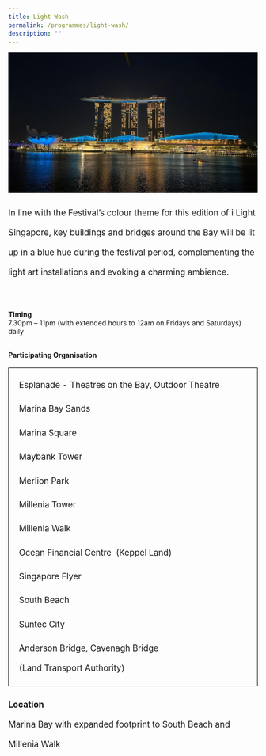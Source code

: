 ```yaml
---
title: Light Wash
permalink: /programmes/light-wash/
description: ""
---
```

<img src="/images/Programmes/lightwash.JPG">
<p style="font-size:17px; line-height:40px">
In line with the Festival’s colour theme for this edition of i Light Singapore, key buildings and bridges around the Bay will be lit up in a blue hue during the festival period, complementing the light art installations and evoking a charming ambience.<br><br>

<b>Timing</b><br>
7.30pm – 11pm (with extended hours to 12am on Fridays and Saturdays) daily<br><br>
	
<b>Participating Organisation</b>
<table style="width:100%; font-size:17px;line-height:40px;border:1px solid black; border-collapse:separate; padding:10px">
	<tbody><tr><td>Esplanade - Theatres on the Bay, Outdoor Theatre</td></tr>
		<tr><td>Marina Bay Sands</td></tr>
		<tr><td>Marina Square</td></tr>
		<tr><td>Maybank Tower</td></tr>
		<tr><td>Merlion Park</td></tr>
		<tr><td>Millenia Tower</td></tr>
		<tr><td>Millenia Walk</td></tr>
		<tr><td>Ocean Financial Centre&nbsp; (Keppel Land)</td></tr>
		<tr><td>Singapore Flyer</td></tr>
		<tr><td>South Beach</td></tr>
		<tr><td>Suntec City</td></tr>
		<tr><td>Anderson Bridge, Cavenagh Bridge <br>(Land Transport Authority)</td></tr></tbody></table>

</p><p style="font-size:17px;line-height:40px"><b>Location</b><br>
Marina Bay with expanded footprint to South Beach and Millenia Walk
</p>